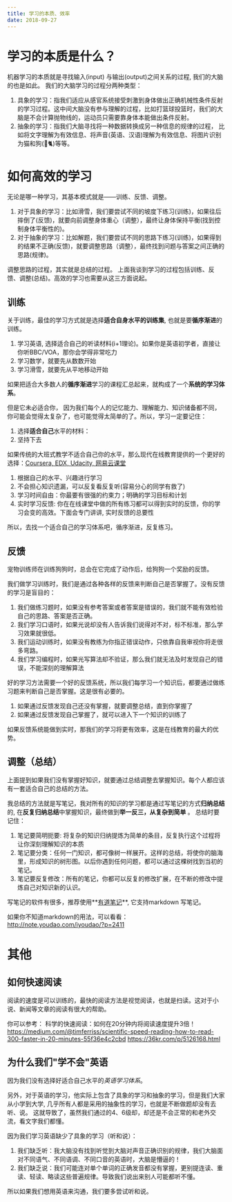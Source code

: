 ```yaml
---
title: 学习的本质、效率
date: 2018-09-27
---
```

# 学习的本质是什么？
机器学习的本质就是寻找输入(input) 与输出(output)之间关系的过程, 我们的大脑的也是如此。 我们的大脑学习的过程分两种类型：
1. 具象的学习：指我们适应从感官系统接受刺激到身体做出正确机械性条件反射的学习过程。这中间大脑没有参与理解的过程，比如打篮球投篮时，我们的大脑是不会计算抛物线的，运动员只需要靠身体本能做出条件反射。
2. 抽象的学习：指我们大脑寻找将一种数据转换成另一种信息的规律的过程， 比如将文字理解为有效信息、将声音(英语、汉语)理解为有效信息、将图片识别为猫和狗(🐶🐈)等等。

# 如何高效的学习
无论是哪一种学习，其基本模式就是——训练、反馈、调整。
1. 对于具象的学习：比如滑雪，我们要尝试不同的坡度下练习(训练)，如果往后摔倒了(反馈)，就要向前调整身体重心（调整），最终让身体保持平衡(找到控制身体平衡性的)。
2. 对于抽象的学习：比如解题，我们要尝试不同的思路下练习(训练)，如果得到的结果不正确(反馈)，就要调整思路（调整），最终找到问题与答案之间正确的思路(规律)。

调整思路的过程，其实就是总结的过程。 上面我谈到学习的过程包括训练、反馈、调整(总结)。高效的学习也需要从这三方面说起。

## 训练
关于训练，最佳的学习方式就是选择**适合自身水平的训练集**, 也就是要**循序渐进**的训练。
1. 学习英语, 选择适合自己的听读材料(i+1理论)。如果你是英语初学者，直接让你听BBC/VOA，那你会学得非常吃力
2. 学习数学，就要先从数数开始
3. 学习滑雪，就要先从平地移动开始

如果把适合大多数人的**循序渐进**学习的课程汇总起来，就构成了一个**系统的学习体系**。

但是它未必适合你， 因为我们每个人的记忆能力、理解能力、知识储备都不同，你可能会觉得太复杂了，也可能觉得太简单的了。所以，学习一定要记住：
1. 选择**适合自己**水平的材料：
2. 坚持下去

如果传统的大班式教学不适合自己你的水平，那么现代在线教育提供的一个更好的选择：[Coursera, EDX, Udacity, 网易云课堂](https://www.zhihu.com/question/19933005/answer/83791683)
1. 根据自己的水平、兴趣进行学习
2. 不会担心知识遗漏，可以反复看反复听(容易分心的同学有救了)
3. 学习时间自由：你最要有很强的约束力；明确的学习目标和计划
4. 实时学习反馈: 你在在线课堂中做的所有练习都可以得到实时的反馈，你的学习会变的高效。下面会专门讲讲, 实时反馈的总要性

所以，去找一个适合自己的学习体系吧，循序渐进，反复练习。

## 反馈
宠物训练师在训练狗狗时，总会在它完成了动作后，给狗狗一个奖励的反馈。

我们做学习训练时，我们是通过各种各样的反馈来判断自己是否掌握了。没有反馈的学习是盲目的：
1. 我们做练习题时，如果没有参考答案或者答案是错误的，我们就不能有效检验自己的思路、答案是否正确。
2. 我们学习口语时，如果光说却没有人告诉我们说得对不对，标不标准，那么学习效果就很低。
3. 我们运动训练时，如果没有教练为你指正错误动作，只依靠自我审视你将走很多弯路。
4. 我们学习编程时，如果光写算法却不验证，那么我们就无法及时发现自己的错误，不能深刻的理解算法

好的学习方法需要一个好的反馈系统，所以我们每学习一个知识后，都要通过做练习题来判断自己是否掌握。这是很有必要的。
1. 如果通过反馈发现自己还没有掌握，就要调整总结，直到你掌握了
1. 如果通过反馈发现自己掌握了，就可以进入下一个知识的训练了

如果反馈系统能做到实时，那我们的学习将更有效率，这是在线教育的最大的优势。

## 调整（总结）
上面提到如果我们没有掌握好知识，就要通过总结调整去掌握知识。每个人都应该有一套适合自己的总结的方法。

我总结的方法就是写笔记，我对所有的知识的学习都是通过写笔记的方式**归纳总结**的, 在**反复归纳总结**中掌握知识，最终做到**举一反三，从复杂到简单** 。
总结时要记住：
1. 笔记要简明扼要: 将复杂的知识归纳提炼为简单的条目，反复执行这个过程将让你深刻理解知识的本质
2. 笔记要分类：任何一门知识，都可像树一样展开。这样的总结，将使你的脑海里，形成知识的树形图。以后你遇到任何问题，都可以通过这棵树找到当初的笔记。
3. 笔记要反复修改：所有的笔记，你都可以反复的修改扩展，在不断的修改中提炼自己对知识新的认识。

写笔记的软件有很多，推荐使用**[有道笔记](http://note.youdao.com)**, 它支持markdown 写笔记。

如果你不知道markdown的用法，可以看看：http://note.youdao.com/iyoudao/?p=2411

# 其他

## 如何快速阅读
阅读的速度是可以训练的，最快的阅读方法是视觉阅读，也就是扫读。这对于小说、新闻等文章的阅读有很大的帮助。

你可以参考： 科学的快速阅读：如何在20分钟内将阅读速度提升3倍！
https://medium.com/@timferriss/scientific-speed-reading-how-to-read-300-faster-in-20-minutes-55f36e4c2cbd
https://36kr.com/p/5126168.html

## 为什么我们"学不会"英语
因为我们没有选择好适合自己水平的*英语学习体系*。

另外，对于英语的学习，他实际上包含了具象的学习和抽象的学习，但是我们大家从小学到大学, 几乎所有人都是采用的抽象性的学习，也就是不断做题却没有去听、说。
这就导致了，虽然我们通过的4、6级却，却还是不会正常的和老外交流，看文字我们都懂。

因为我们学习英语缺少了具象的学习（听和说）：
1. 我们缺乏听：我大脑没有找到听觉到大脑对声音正确识别的规律，我们大脑面对不同语气、不同语调、不同口音的英语时，大脑是懵逼的！
2. 我们缺乏说：我们可能连对单个单词的正确发音都没有掌握，更别提连读、重读、轻读、略读这些普遍规律。导致我们说出来别人可能都听不懂。

所以如果我们想用英语来沟通，我们要多尝试听和说。